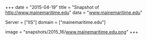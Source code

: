 
+++
date = "2015-04-19"
title = "Snapshot of http://www.mainemaritime.edu"
data = "www.mainemaritime.edu"

Server = ["IIS"]
domain = ["mainemaritime.edu"]

  image = "snapshots/2015_16/www.mainemaritime.edu.png"
+++
#
